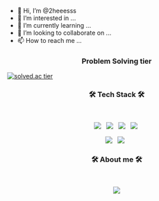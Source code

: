 
- 👋 Hi, I’m @2heeesss
- 👀 I’m interested in ...
- 🌱 I’m currently learning ...
- 💞️ I’m looking to collaborate on ...
- 📫 How to reach me ...



<h3 align = center><b>Problem Solving tier</b> </br> </h3>

[![solved.ac tier](http://mazassumnida.wtf/api/generate_badge?boj=hohooodo)](https://solved.ac/hohooodo)


<h3 align="center"><b>🛠 Tech Stack 🛠</b></h3> </br>

<p align="center">
<img src="https://img.shields.io/badge/HTML5-E34F26?style=flat-square&logo=HTML5&logoColor=white"/></a> &nbsp
<img src="https://img.shields.io/badge/CSS3-1572B6?style=flat-square&logo=CSS3&logoColor=white"/></a> &nbsp
<img src="https://img.shields.io/badge/JavaScript-F7DF1E?style=flat-square&logo=JavaScript&logoColor=white"/></a> &nbsp
<img src="https://img.shields.io/badge/Python-3766AB?style=flat-square&logo=Python&logoColor=white"/></a>&nbsp 
</p>

<p align="center">
  <img src="https://img.shields.io/badge/React-5ed4f3?style=flat-square&logo=react&logoColor=white"/></a> &nbsp
  <img src="https://img.shields.io/badge/Flask-0c7560?style=flat-square&logo=flask&logoColor=white"/></a> &nbsp
</p>


<h3 align="center"><b>🛠 About me 🛠</b></h3> </br>


<p align="center">
  <a href="https://velog.io/@hohooodo" target="_blank"><img src="https://img.shields.io/badge/Velog-20c997?style=flat-square&logo=Vimeo&logoColor=white"/></a>
</p>
